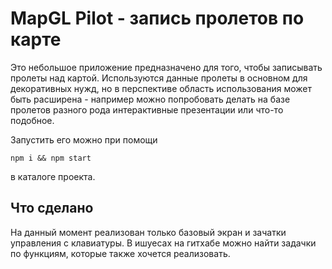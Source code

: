 # MapGL Pilot - запись пролетов по карте

Это небольшое приложение предназначено для того, чтобы записывать пролеты над картой. Используются данные пролеты в основном для декоративных нужд, но в перспективе область использования может быть расширена - например можно попробовать делать на базе пролетов разного рода интерактивные презентации или что-то подобное.

Запустить его можно при помощи

```
npm i && npm start
```

в каталоге проекта.

## Что сделано

На данный момент реализован только базовый экран и зачатки управления с клавиатуры. В ишуесах на гитхабе можно найти задачки по функциям, которые также хочется реализовать.